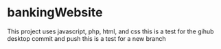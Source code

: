 # bankingWebsite

This project uses javascript, php, html, and css
this is a test for the gihub desktop commit and push
this is a test for a new branch
